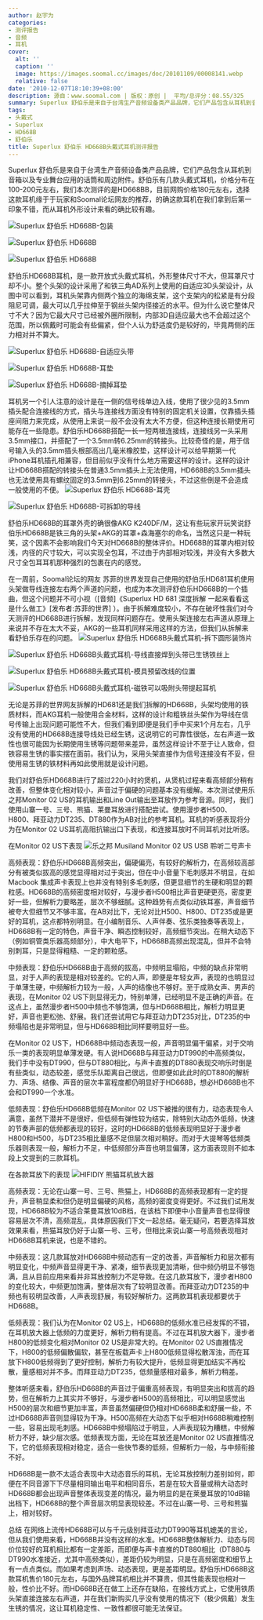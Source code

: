 ```yaml
---
author: 赵宇为
categories:
- 测评报告
- 音频
- 耳机
cover:
  alt: ''
  caption: ''
  image: https://images.soomal.cc/images/doc/20101109/00008141.webp
  relative: false
date: '2010-12-07T18:10:39+08:00'
description: 源自：www.soomal.com | 版权：原创 |  平均/总评分：08.55/325
summary: Superlux 舒伯乐是来自于台湾生产音频设备类产品品牌，它们产品包含从耳机到音箱以及专业舞台应用的话筒和周边附件。舒伯乐有几款头戴式耳机，价格分布在100-200元左右，我们本次测评的是HD668B，目前网购价格180元左右，它的外形相当有趣，网友戏称它结合了AKG、铁三角和森海塞尔的明显标志，也有人称它的声音更像拜亚动力……
tags:
- 头戴式
- Superlux
- HD668B
- 舒伯乐
title: Superlux 舒伯乐 HD668B头戴式耳机测评报告
---
```


Superlux 舒伯乐是来自于台湾生产音频设备类产品品牌，它们产品包含从耳机到音箱以及专业舞台应用的话筒和周边附件。舒伯乐有几款头戴式耳机，价格分布在100-200元左右，我们本次测评的是HD668BB，目前网购价格180元左右，选择这款耳机缘于于玩家和Soomal论坛网友的推荐，的确这款耳机在我们拿到后第一印象不错，而从耳机外形设计来看的确比较有趣。

![Superlux 舒伯乐 HD668B-包装](https://images.soomal.cc/images/doc/20101109/00008136.webp)




![Superlux 舒伯乐 HD668B](https://images.soomal.cc/images/doc/20101109/00008137.webp)




![Superlux 舒伯乐 HD668B](https://images.soomal.cc/images/doc/20101109/00008138.webp)




舒伯乐HD668B耳机，是一款开放式头戴式耳机，外形整体尺寸不大，但耳罩尺寸却不小。整个头架的设计采用了和铁三角AD系列上使用的自适应3D头架设计，从图中可以看到，耳机头架靠内侧两个独立的海绵支架，这个支架内的松紧是有分段阻尼可调，最大可以几乎拉伸至于钢丝头架内径接近的水平。但为什么说它整体尺寸不大？因为它最大尺寸已经被外圈所限制，内部3D自适应最大也不会超过这个范围，所以佩戴时可能会有些偏紧，但个人认为舒适度仍是较好的，毕竟两侧的压力相对并不算大。

![Superlux 舒伯乐 HD668B-自适应头带](https://images.soomal.cc/images/doc/20101109/00008146.webp)




![Superlux 舒伯乐 HD668B-耳垫](https://images.soomal.cc/images/doc/20101109/00008147.webp)




![Superlux 舒伯乐 HD668B-摘掉耳垫](https://images.soomal.cc/images/doc/20101109/00008148.webp)




耳机另一个引人注意的设计是在一侧的信号线单边入线，使用了很少见的3.5mm插头配合连接线的方式，插头与连接线方面没有特别的固定机关设置，仅靠插头插座间阻力来完成，从使用上来说一般不会没有太大不方便，但这种连接长期使用可能存在一些隐患。舒伯乐HD668B搭配一长一短两根连接线，连接线另一头采用3.5mm接口，并搭配了一个3.5mm转6.25mm的转接头。比较奇怪的是，用于信号输入头的3.5mm插头根部高出几毫米橡胶垫，这样设计可以给早期第一代iPhone耳机插孔相兼容，但目前似乎没有什么地方需要这样的设计。这样的设计让HD668B搭配的转接头在普通3.5mm插头上无法使用，HD668B的3.5mm插头也无法使用具有螺纹固定的3.5mm到6.25mm的转接头，不过这些倒是不会造成一般使用的不便。
![Superlux 舒伯乐 HD668B-耳壳](https://images.soomal.cc/images/doc/20101109/00008143.webp)




![Superlux 舒伯乐 HD668B-可拆卸的导线](https://images.soomal.cc/images/doc/20101109/00008144.webp)




舒伯乐HD668B的耳罩外壳的确很像AKG K240DF/M，这让有些玩家开玩笑说舒伯乐HD668B是铁三角的头架+AKG的耳罩+森海塞尔的命名，当然这只是一种玩笑，这个因素不会影响我们今天对HD668B的整体评价。HD668B的耳罩内相对较浅，内径的尺寸较大，可以实现全包耳，不过由于内部相对较浅，并没有大多数大尺寸全包耳耳机那种强烈的包裹在内的感觉。


在一周前，Soomal论坛的网友 苏菲的世界发现自己使用的舒伯乐HD681耳机使用头架做导线连接左右两个声道的问题，也成为本次测评舒伯乐HD668B的一个插曲，但这个问题并不可小视（[音频]《Superlux HD 681 深度拆解    一起来看看这是什么做工》[发布者:苏菲的世界]
）。由于拆解难度较小，不存在破坏性我们对今天测评的HD668B进行拆解，发现同样问题存在。使用头架连接左右声道从原理上来说并不存在太大不妥，AKG的一些耳机同样采用这样的方法，但我们从拆解来看舒伯乐存在的问题。
![Superlux 舒伯乐 HD668B头戴式耳机-拆下圆形装饰片](https://images.soomal.cc/images/doc/20101207/00008592.webp)




![Superlux 舒伯乐 HD668B头戴式耳机-导线直接焊到头带已生锈铁丝上](https://images.soomal.cc/images/doc/20101207/00008593.webp)




![Superlux 舒伯乐 HD668B头戴式耳机-模具预留改线的位置](https://images.soomal.cc/images/doc/20101207/00008594.webp)




![Superlux 舒伯乐 HD668B头戴式耳机-磁铁可以吸附头带提起耳机](https://images.soomal.cc/images/doc/20101207/00008595.webp)




无论是苏菲的世界网友拆解的HD681还是我们拆解的HD668B，头架均使用的铁质材料，而AKG耳机一般使用合金材料，这样的设计和粗铁丝头架作为导线在信号传输上出现问题可能性不大，但我们看到即便是我们手中买来1个月左右，几乎没有使用的HD668B连接导线处已经生锈，这说明它的可靠性很低，左右声道一致性也很可能因为长期使用生锈等问题带来差异，虽然这样设计不至于让人致命，但铁容易生锈的事实摆在面前。我们认为，采用头架直接作为信号连接没有不妥，但使用易生锈的铁材料再如此使用就是设计问题。

我们对舒伯乐HD668B进行了超过220小时的煲机，从煲机过程来看高频部分稍有改善，但整体变化相对较小，声音过于偏硬的问题基本没有缓解。本次测试使用乐之邦Monitor 02 US的耳机输出和Line Out输出至耳放作为参考音源。同时，我们使用山寨一号、三号、熊猫、莱曼耳放进行搭配尝试。使用漫步者H500、H800、拜亚动力DT235、DT880作为AB对比的参考耳机。耳机的听感表现将分为在Monitor 02 US耳机高阻抗输出口下表现，和连接耳放时不同耳机对比听感。

在Monitor 02 US下表现
![乐之邦 Musiland Monitor 02 US USB 聆听二号声卡](https://images.soomal.cc/images/doc/20090618/00002141.webp)




高频表现：舒伯乐HD668B高频突出，偏硬偏亮，有较好的解析力，在高频较高部分有被类似拔高的感觉显得相对过于突出，但在中小音量下毛刺感并不明显，在如Macbook 集成声卡表现上也并没有特别多毛刺感，但更显细节的生硬和明显的颗粒感。HD668B的高频密度相对较好，与漫步者H500相比声音更硬更亮，密度更好一些，但解析力要略差，层次不够细腻。这种趋势有点类似动铁耳塞，声音细节被夸大但细节又不够丰富。在AB对比下，无论对比H500、H800、DT235或是更好的耳机，这点都特别明显。在小编制音乐、人声伴奏、弦乐类独奏等表现上，HD668B有一定的特色，声音干净、瞬态控制较好，高频细节突出。在稍大动态下（例如铜管类乐器高频部分），中大电平下，HD668B高频出现混乱，但并不会特别刺耳，只是显得粗糙、一定的颗粒感。

中频表现：舒伯乐HD668B由于高频的拔高，中频明显塌陷，中频的缺点非常明显，对于人声的表现是相对较差的。它的人声，即便是年轻女声，表现的也明显过于单薄生硬，中频解析力较为一般，人声的结像也不够好。至于成熟女声、男声的表现，在Monitor 02 US下则显得无力，特别单薄，已经明显不是正确的声音。在这点上，虽然漫步者H500中频也不够饱满，但与HD668B相比，解析力明显更好，声音也更松弛、舒展。我们还尝试用它与拜亚动力DT235对比，DT235的中频塌陷也是非常明显，但与HD668B相比同样要明显好一些。

在Monitor 02 US下，HD668B中频动态表现一般，声音明显偏干偏紧，对于交响乐一类的表现明显单薄发硬。有人说HD668B与拜亚动力DT990的中高频类似，我们手中没有DT990，但与DT880相比，与声卡直推的DT880表现交响乐时倒是有些类似，动态较差，感觉乐队距离自己很远，但即便如此此时的DT880的解析力、声场、结像、声音的层次丰富程度都仍明显好于HD668B，想必HD668B也不会和DT990一个水准。

低频表现：舒伯乐HD668B低频在Monitor 02 US下被推的很有力，动态表现令人满意，虽然下潜并不是很好，但低频有弹性较为结实，除特别大动态外低频，快速的节奏声部的低频都表现的较好，这时的HD668B的低频表现明显好于漫步者H800和H500，与DT235相比量感不足但层次相对稍好。而对于大提琴等低频类乐器则表现一般，解析力不足，中低频部分声音也明显偏薄，这方面表现则不如本段上文提到的三款耳机。

在各款耳放下的表现
![HIFIDIY 熊猫耳机放大器](https://images.soomal.cc/images/doc/20101018/00007745.webp)




高频表现：无论在山寨一号、三号、熊猫上，HD668B的高频表现都有一定的提升，声音稍显柔和但仍是明显偏硬的风格，高频的密度变得更好。不过我们试用发现，HD668B较为不适合莱曼耳放10dB档，在该档下即便中小音量声音也显得很容易层次不清，高频混乱，具体原因我们下文一起总结。毫无疑问，若要选择耳放效果来看，熊猫耳放仍好于山寨一号、三号，但相比来说山寨一号高频表现相对HD668B耳机来说，也是不错的。

中频表现：这几款耳放对HD668B中频动态有一定的改善，声音解析力和层次都有明显变化，中频声音显得更干净、紧凑，细节表现更加清晰，但中频仍明显不够饱满，且从目前应用来看并非耳放控制力不足导致。在这几款耳放下，漫步者H800的变化较大，中频更加饱满，整体层次有了较明显改善。而拜亚动力DT235的中频也有较明显改善，人声表现舒展，有较好解析力。这两款耳机表现都要优于HD668B。

低频表现：我们认为在Monitor 02 US上，HD668B的低频水准已经发挥的不错，在耳机放大器上低频的力度更好，解析力稍有提高。不过在耳机放大器下，漫步者H800的低频变化相对Monitor 02 US是非常大的。在Monitor 02 US直推情况下，H800的低频偏散偏软，甚至在板载声卡上H800低频显得松散浑浊，而在耳放下H800低频得到了更好控制，解析力有较大提升，低频显得更加结实不再松散，量感相对并不多。而拜亚动力DT235，低频量感相对最多，解析力稍差。

整体听感来看，舒伯乐HD668B的声音过于偏重高频表现，有明显突出和拔高的趋势，但在解析力上其实并不够好，与漫步者H500的高频相比，可以明显感觉出H500的层次和细节更加丰富，声音虽然偏硬但仍相对HD668B柔和舒展一些，不过HD668B声音则显得较为干净。H500高频在大动态下似乎相对H668B稍难控制一些，容易出现毛刺感。HD668B中频塌陷过于明显，人声表现较为糟糕，中频解析力不好，缺少层次感。低频表现方面，无论在耳放还是Monitor 02 US直推情况下，它的低频表现相对稳定，适合一些快节奏的低频，但解析力一般，与中频衔接不好。

HD668B是一款不太适合表现中大动态音乐的耳机，无论耳放控制力差别如何，即便在不同音源下下尽量相同输出电平和相同音乐，若是在较大音量或稍大动态时HD668B都会出现声音整体表现变差的情况，最为明显的是在莱曼耳放的10dB输出档下，HD668B的整个声音层次明显表现较差。不过在山寨一号、三号和熊猫上，相对较好。

总结
在网络上流传HD668B可以与千元级别拜亚动力DT990等耳机媲美的言论，但从我们使用来看，HD668B并没有这样的水准。HD668B整体解析力、动态与同价位较好的耳机相比都有一定差距，而即便与声卡直推的DT880相比（DT880与DT990水准接近，尤其中高频类似），差距仍较为明显，只是在高频密度和细节上有一点点类似。而如果考虑到声场、动态表现，更是差距明显。舒伯乐HD668B这款耳机售价180元左右，与国外品牌耳机相比并不算贵，但其性能表现也相对一般，性价比不好。而HD668B还在做工上还存在缺陷，在接线方式上，它使用铁质头架直接连接左右声道，并在我们新购买几乎没有使用的情况下（极少佩戴）发生生锈的情况，这让耳机稳定性、一致性都很可能无法保证。
